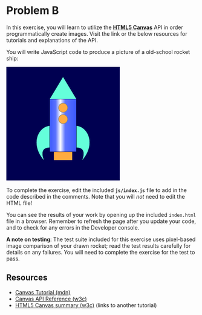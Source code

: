 # Problem B

In this exercise, you will learn to utilize the [**HTML5 Canvas**](https://developer.mozilla.org/en-US/docs/Web/API/Canvas_API/Tutorial) API in order programmatically create images. Visit the link or the below resources for tutorials and explanations of the API.

You will write JavaScript code to produce a picture of a old-school rocket ship:

![An example spaceship drawing](img/example.png)

To complete the exercise, edit the included **`js/index.js`** file to add in the code described in the comments. Note that you will _not_ need to edit the HTML file!

You can see the results of your work by opening up the included `index.html` file in a browser. Remember to refresh the page after you update your code, and to check for any errors in the Developer console.

**A note on testing**: The test suite included for this exercise uses pixel-based image comparison of your drawn rocket; read the test results carefully for details on any failures. You will need to complete the exercise for the test to pass.

## Resources
- [Canvas Tutorial (mdn)](https://developer.mozilla.org/en-US/docs/Web/API/Canvas_API/Tutorial)
- [Canvas API Reference (w3c)](https://www.w3schools.com/TAgs/ref_canvas.asp)
- [HTML5 Canvas summary (w3c)](https://www.w3schools.com/html/html5_canvas.asp) (links to another tutorial)
